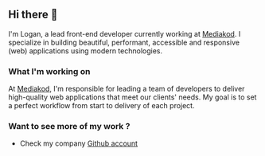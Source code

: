 ## Hi there 👋

I'm Logan, a lead front-end developer currently working at [Mediakod](https://www.mediakod.com/). I specialize in building beautiful, performant, accessible and responsive (web) applications using modern technologies.

### What I'm working on

At [Mediakod](https://www.mediakod.com/), I'm responsible for leading a team of developers to deliver high-quality web applications that meet our clients' needs. My goal is to set a perfect workflow from start to delivery of each project.

### Want to see more of my work ? 
- Check my company [Github account](https://github.com/MKlblangenois)
